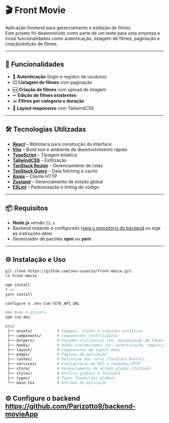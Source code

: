 # 🎬 Front Movie

Aplicação frontend para gerenciamento e exibição de filmes.  
Este projeto foi desenvolvido como parte de um teste para uma empresa e inclui funcionalidades como autenticação, listagem de filmes, paginação e criação/edição de filmes.

---

## 🚀 Funcionalidades

- 🔐 **Autenticação** (login e registro de usuários)
- 🎞 **Listagem de filmes** com paginação
- 🆕 **Criação de filmes** com upload de imagem
- ✏ **Edição de filmes existentes**
- 📊 **Filtros por categoria e duração**
- 📱 **Layout responsivo** com TailwindCSS

---

## 🛠 Tecnologias Utilizadas

- **[React](https://react.dev/)** – Biblioteca para construção da interface
- **[Vite](https://vitejs.dev/)** – Build tool e ambiente de desenvolvimento rápido
- **[TypeScript](https://www.typescriptlang.org/)** – Tipagem estática
- **[TailwindCSS](https://tailwindcss.com/)** – Estilização
- **[TanStack Router](https://tanstack.com/router/latest)** – Gerenciamento de rotas
- **[TanStack Query](https://tanstack.com/query/latest)** – Data fetching e cache
- **[Axios](https://axios-http.com/)** – Cliente HTTP
- **[Zustand](https://zustand-demo.pmnd.rs/)** – Gerenciamento de estado global
- **[ESLint](https://eslint.org/)** – Padronização e linting de código

---

## 📦 Requisitos

- **Node.js** versão `22.x`
- Backend rodando e configurado ([veja o repositório do backend](#) ou siga as instruções dele)
- Gerenciador de pacotes **npm** ou **yarn**

---

## ⚙️ Instalação e Uso

```bash
git clone https://github.com/seu-usuario/front-movie.git
cd front-movie

npm install
# ou
yarn install

configure o .env Com VITE_API_URL

### Rode o projeto
npm run dev

src/
 ├── assets/           # Imagens, ícones e arquivos estáticos
 ├── components/       # Componentes reutilizáveis
 ├── helpers/          # Funções utilitárias (ex: manipulação de tokens)
 ├── hooks/            # Hooks customizados (ex: autenticação, requisições)
 ├── layout/           # Componentes de layout base
 ├── pages/            # Páginas da aplicação
 ├── routes/           # Definição das rotas (TanStack Router)
 ├── services/         # Configuração de API e chamadas HTTP
 ├── store/            # Gerenciamento de estado global (Zustand)
 ├── styles/           # Estilos globais e Tailwind
 ├── types/            # Tipos TypeScript globais
 └── main.tsx          # Entrada da aplicação
```

## ⚙️ Configure o backend https://github.com/Parizotto9/backend-movieApp
